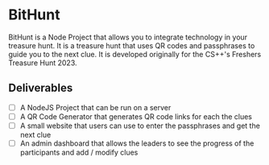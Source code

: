 # BitHunt

BitHunt is a Node Project that allows you to integrate technology in your treasure hunt. It is a treasure hunt that uses QR codes and passphrases to guide you to the next clue.
It is developed originally for the CS++'s Freshers Treasure Hunt 2023.

## Deliverables
- [ ] A NodeJS Project that can be run on a server
- [ ] A QR Code Generator that generates QR code links for each the clues
- [ ] A small website that users can use to enter the passphrases and get the next clue
- [ ] An admin dashboard that allows the leaders to see the progress of the participants and add / modify clues